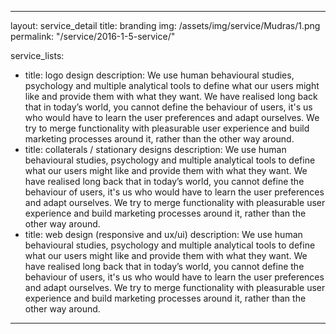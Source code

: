 ---

layout: service_detail
title: branding
img: /assets/img/service/Mudras/1.png
permalink: "/service/2016-1-5-service/"

service_lists: 
 - title: logo design
   description: We use human behavioural studies, psychology and multiple analytical tools to define what our users might like and provide them with what they want. We have realised long back that in today’s world, you cannot define the behaviour of users, it's us who would have to learn the user preferences and adapt ourselves. We try to merge functionality with pleasurable user experience and build marketing processes around it, rather than the other way around.
 - title: collaterals / stationary designs
   description: We use human behavioural studies, psychology and multiple analytical tools to define what our users might like and provide them with what they want. We have realised long back that in today’s world, you cannot define the behaviour of users, it's us who would have to learn the user preferences and adapt ourselves. We try to merge functionality with pleasurable user experience and build marketing processes around it, rather than the other way around.
 - title: web design (responsive and ux/ui)
   description: We use human behavioural studies, psychology and multiple analytical tools to define what our users might like and provide them with what they want. We have realised long back that in today’s world, you cannot define the behaviour of users, it's us who would have to learn the user preferences and adapt ourselves. We try to merge functionality with pleasurable user experience and build marketing processes around it, rather than the other way around.

---